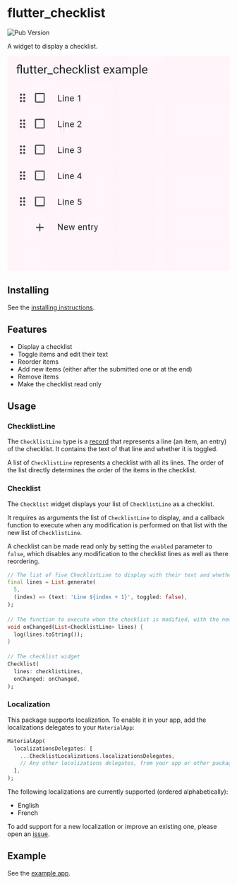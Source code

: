 # flutter_checklist

![Pub Version](https://img.shields.io/pub/v/flutter_checklist)

A widget to display a checklist.

![Screen recording of the example app](doc/screen_recordings/screen_recording_cropped.gif)

## Installing

See the [installing instructions](https://pub.dev/packages/flutter_checklist/install).

## Features

- Display a checklist
- Toggle items and edit their text
- Reorder items
- Add new items (either after the submitted one or at the end)
- Remove items
- Make the checklist read only

## Usage

### ChecklistLine

The `ChecklistLine` type is a [record](https://dart.dev/language/records) that represents a line (an item, an entry) of the checklist. It contains the text of that line and whether it is toggled.

A list of `ChecklistLine` represents a checklist with all its lines. The order of the list directly determines the order of the items in the checklist.

### Checklist

The `Checklist` widget displays your list of `ChecklistLine` as a checklist.

It requires as arguments the list of `ChecklistLine` to display, and a callback function to execute when any modification is performed on that list with the new list of `ChecklistLine`.

A checklist can be made read only by setting the `enabled` parameter to `false`, which disables any modification to the checklist lines as well as there reordering.

```dart
// The list of five ChecklistLine to display with their text and whether they are toggled
final lines = List.generate(
  5,
  (index) => (text: 'Line ${index + 1}', toggled: false),
);

// The function to execute when the checklist is modified, with the new list of ChecklistLine
void onChanged(List<ChecklistLine> lines) {
  log(lines.toString());
}

// The checklist widget
Checklist(
  lines: checklistLines,
  onChanged: onChanged,
);
```

### Localization

This package supports localization. To enable it in your app, add the localizations delegates to your `MaterialApp`:

```dart
MaterialApp(
  localizationsDelegates: [
    ...ChecklistLocalizations.localizationsDelegates,
    // Any other localizations delegates, from your app or other packages
  ],
);
```

The following localizations are currently supported (ordered alphabetically):

- English
- French

To add support for a new localization or improve an existing one, please open an [issue](https://github.com/maelchiotti/flutter_checklist/issues).

## Example

See the [example app](https://pub.dev/packages/flutter_checklist/example).
